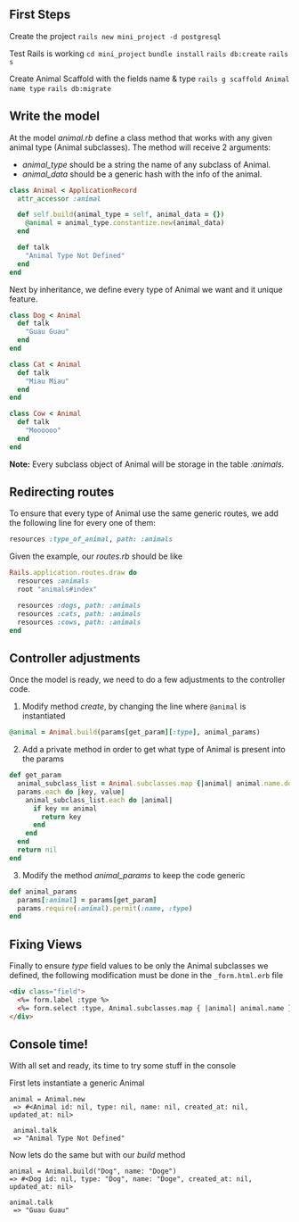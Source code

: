 ## First Steps
Create the project
```rails new mini_project -d postgresql``` 

Test Rails is working
```cd mini_project``` 
```bundle install``` 
```rails db:create``` 
```rails s``` 

Create Animal Scaffold with the fields name & type
```rails g scaffold Animal name type``` 
```rails db:migrate``` 

## Write the model
At the model *animal.rb* define a class method that works with any given animal type (Animal subclasses).
The method will receive 2 arguments:

* *animal_type* should be a string the name of any subclass of Animal.
* *animal_data* should be a generic hash with the info of the animal.

```ruby
class Animal < ApplicationRecord
  attr_accessor :animal

  def self.build(animal_type = self, animal_data = {})
    @animal = animal_type.constantize.new(animal_data)
  end

  def talk
    "Animal Type Not Defined"
  end
end
```

Next by inheritance, we define every type of Animal we want and it unique feature.

```ruby
class Dog < Animal
  def talk
    "Guau Guau"
  end
end

class Cat < Animal
  def talk
    "Miau Miau"
  end
end

class Cow < Animal
  def talk
    "Moooooo"
  end
end
```
**Note:** Every subclass object of Animal will be storage in the table *:animals*.

## Redirecting routes
To ensure that every type of Animal use the same generic routes, we add the following line for every one of them:
```ruby
resources :type_of_animal, path: :animals
```

Given the example, our *routes.rb* should be like
```ruby
Rails.application.routes.draw do
  resources :animals
  root "animals#index"

  resources :dogs, path: :animals
  resources :cats, path: :animals
  resources :cows, path: :animals
end
```

## Controller adjustments
Once the model is ready, we need to do a few adjustments to the controller code.
1. Modify method *create*, by changing the line where ```@animal``` is instantiated
 
```ruby
@animal = Animal.build(params[get_param][:type], animal_params)
```
2. Add a private method in order to get what type of Animal is present into the params
```ruby
def get_param
  animal_subclass_list = Animal.subclasses.map {|animal| animal.name.downcase}
  params.each do |key, value|
    animal_subclass_list.each do |animal|
      if key == animal
        return key
      end
    end
  end
  return nil
end
```
3. Modify the method *animal_params* to keep the code generic
```ruby
def animal_params
  params[:animal] = params[get_param]
  params.require(:animal).permit(:name, :type)
end
```

## Fixing Views
Finally to ensure *type* field values to be only the Animal subclasses we defined, the following modification must be done in the ```_form.html.erb``` file

```html
<div class="field">
  <%= form.label :type %>
  <%= form.select :type, Animal.subclasses.map { |animal| animal.name } %>
</div>
```

## Console time!
With all set and ready, its time to try some stuff in the console

First lets instantiate a generic Animal
```
animal = Animal.new
 => #<Animal id: nil, type: nil, name: nil, created_at: nil, updated_at: nil> 
 
 animal.talk
 => "Animal Type Not Defined" 
 ```
 
Now lets do the same but with our *build* method
```
animal = Animal.build("Dog", name: "Doge")
=> #<Dog id: nil, type: "Dog", name: "Doge", created_at: nil, updated_at: nil>

animal.talk
 => "Guau Guau" 
```
